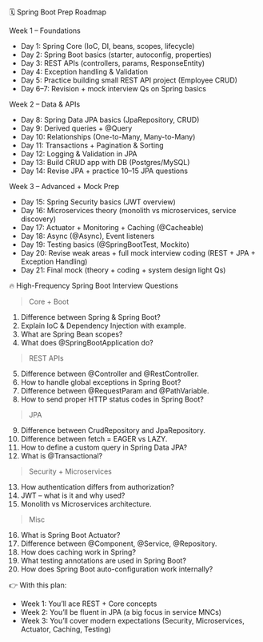
🗓️ Spring Boot Prep Roadmap

Week 1 – Foundations
 -	Day 1: Spring Core (IoC, DI, beans, scopes, lifecycle)
 -	Day 2: Spring Boot basics (starter, autoconfig, properties)
 -	Day 3: REST APIs (controllers, params, ResponseEntity)
 -	Day 4: Exception handling & Validation
 -	Day 5: Practice building small REST API project (Employee CRUD)
 -	Day 6–7: Revision + mock interview Qs on Spring basics

Week 2 – Data & APIs
 -	Day 8: Spring Data JPA basics (JpaRepository, CRUD)
 -	Day 9: Derived queries + @Query
 -	Day 10: Relationships (One-to-Many, Many-to-Many)
 -	Day 11: Transactions + Pagination & Sorting
 -	Day 12: Logging & Validation in JPA
 -	Day 13: Build CRUD app with DB (Postgres/MySQL)
 -	Day 14: Revise JPA + practice 10–15 JPA questions

Week 3 – Advanced + Mock Prep
 -	Day 15: Spring Security basics (JWT overview)
 -	Day 16: Microservices theory (monolith vs microservices, service discovery)
 -	Day 17: Actuator + Monitoring + Caching (@Cacheable)
 -	Day 18: Async (@Async), Event listeners
 -	Day 19: Testing basics (@SpringBootTest, Mockito)
 -	Day 20: Revise weak areas + full mock interview coding (REST + JPA + Exception Handling)
 -	Day 21: Final mock (theory + coding + system design light Qs)



🔥 High-Frequency Spring Boot Interview Questions

> Core + Boot
1.	Difference between Spring & Spring Boot?
2.	Explain IoC & Dependency Injection with example.
3.	What are Spring Bean scopes?
4.	What does @SpringBootApplication do?

> REST APIs
5.	Difference between @Controller and @RestController.
6.	How to handle global exceptions in Spring Boot?
7.	Difference between @RequestParam and @PathVariable.
8.	How to send proper HTTP status codes in Spring Boot?

> JPA
9.	Difference between CrudRepository and JpaRepository.
10.	Difference between fetch = EAGER vs LAZY.
11.	How to define a custom query in Spring Data JPA?
12.	What is @Transactional?

> Security + Microservices
13.	How authentication differs from authorization?
14.	JWT – what is it and why used?
15.	Monolith vs Microservices architecture.

> Misc
16.	What is Spring Boot Actuator?
17.	Difference between @Component, @Service, @Repository.
18.	How does caching work in Spring?
19.	What testing annotations are used in Spring Boot?
20.	How does Spring Boot auto-configuration work internally?



👉 With this plan:
 -	Week 1: You’ll ace REST + Core concepts
 -	Week 2: You’ll be fluent in JPA (a big focus in service MNCs)
 -	Week 3: You’ll cover modern expectations (Security, Microservices, Actuator, Caching, Testing)


